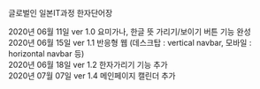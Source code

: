 글로벌인 일본IT과정 한자단어장

2020년 06월 11일 ver 1.0 요미가나, 한글 뜻 가리기/보이기 버튼 기능 완성<br/>
2020년 06월 15일 ver 1.1 반응형 웹 (데스크탑 : vertical navbar, 모바일 : horizontal navbar 등)<br/>
2020년 06월 18일 ver 1.2 한자가리기 기능 추가<br/>
2020년 07월 07일 ver 1.4 메인페이지 캘린더 추가<br/>
